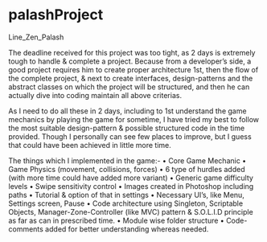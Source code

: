 # palashProject

Line_Zen_Palash

The deadline received for this project was too tight, as 2 days is extremely tough to handle & complete a project. Because from a developer’s side, 
a good project requires him to create proper architecture 1st, then the flow of the complete project, & next to create interfaces, design-patterns 
and the abstract classes on which the project will be structured, and then he can actually dive into coding maintain all above criterias.

As I need to do all these in 2 days, including to 1st understand the game mechanics by playing the game for sometime, I have tried my best to follow 
the most suitable design-pattern & possible structured code in the time provided. Though I personally can see few places to improve, but I guess that 
could have been achieved in little more time.

The things which I implemented in the game:-
•	Core Game Mechanic
•	Game Physics (movement, collisions, forces)
•	6 type of hurdles added (with more time could have added more variant)
•	Generic game difficulty levels
•	Swipe sensitivity control
•	Images created in Photoshop including paths
•	Tutorial & option of that in settings
•	Necessary UI’s, like Menu, Settings screen, Pause
•	Code architecture using Singleton, Scriptable Objects, Manager-Zone-Controller (like MVC) pattern & S.O.L.I.D principle as far as can in prescribed time.
•	Module wise folder structure
•	Code-comments added for better understanding whereas needed.


